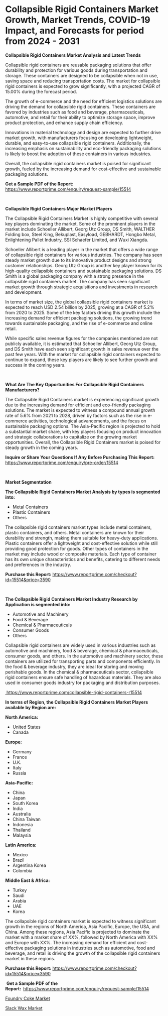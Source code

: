 <p><h1>Collapsible Rigid Containers Market Growth, Market Trends, COVID-19 Impact, and Forecasts for period from 2024 - 2031</h1></p><p><strong>Collapsible Rigid Containers Market Analysis and Latest Trends</strong></p>
<p><p>Collapsible rigid containers are reusable packaging solutions that offer durability and protection for various goods during transportation and storage. These containers are designed to be collapsible when not in use, saving space and reducing transportation costs. The market for collapsible rigid containers is expected to grow significantly, with a projected CAGR of 15.00% during the forecast period.</p><p>The growth of e-commerce and the need for efficient logistics solutions are driving the demand for collapsible rigid containers. These containers are favored by industries such as food and beverage, pharmaceuticals, automotive, and retail for their ability to optimize storage space, improve product protection, and enhance supply chain efficiency.</p><p>Innovations in material technology and design are expected to further drive market growth, with manufacturers focusing on developing lightweight, durable, and easy-to-use collapsible rigid containers. Additionally, the increasing emphasis on sustainability and eco-friendly packaging solutions is likely to boost the adoption of these containers in various industries.</p><p>Overall, the collapsible rigid containers market is poised for significant growth, fueled by the increasing demand for cost-effective and sustainable packaging solutions.</p></p>
<p><strong>Get a Sample PDF of the Report:&nbsp;</strong> <a href="https://www.reportprime.com/enquiry/request-sample/15514">https://www.reportprime.com/enquiry/request-sample/15514</a></p>
<p>&nbsp;</p>
<p><strong>Collapsible Rigid Containers Major Market Players</strong></p>
<p><p>The Collapsible Rigid Containers Market is highly competitive with several key players dominating the market. Some of the prominent players in the market include Schoeller Allibert, Georg Utz Group, DS Smith, WALTHER Folding box, Steel King, Bekuplast, Easyload, GEBHARDT, Hongbo Metal, Enlightening Pallet Industry, SSI Schaefer Limited, and Wuxi Xiangda.</p><p>Schoeller Allibert is a leading player in the market that offers a wide range of collapsible rigid containers for various industries. The company has seen steady market growth due to its innovative product designs and strong customer relationships. Georg Utz Group is another key player known for its high-quality collapsible containers and sustainable packaging solutions. DS Smith is a global packaging company with a strong presence in the collapsible rigid containers market. The company has seen significant market growth through strategic acquisitions and investments in research and development.</p><p>In terms of market size, the global collapsible rigid containers market is expected to reach USD 2.54 billion by 2025, growing at a CAGR of 5.2% from 2020 to 2025. Some of the key factors driving this growth include the increasing demand for efficient packaging solutions, the growing trend towards sustainable packaging, and the rise of e-commerce and online retail.</p><p>While specific sales revenue figures for the companies mentioned are not publicly available, it is estimated that Schoeller Allibert, Georg Utz Group, and DS Smith have each seen significant growth in sales revenue over the past few years. With the market for collapsible rigid containers expected to continue to expand, these key players are likely to see further growth and success in the coming years.</p></p>
<p>&nbsp;</p>
<p><strong>What Are The Key Opportunities For Collapsible Rigid Containers Manufacturers?</strong></p>
<p><p>The Collapsible Rigid Containers market is experiencing significant growth due to the increasing demand for efficient and eco-friendly packaging solutions. The market is expected to witness a compound annual growth rate of 5.6% from 2021 to 2028, driven by factors such as the rise in e-commerce activities, technological advancements, and the focus on sustainable packaging options. The Asia-Pacific region is projected to hold a substantial market share, with key players focusing on product innovation and strategic collaborations to capitalize on the growing market opportunities. Overall, the Collapsible Rigid Containers market is poised for steady growth in the coming years.</p></p>
<p><strong>Inquire or Share Your Questions If Any Before Purchasing This Report:</strong> <a href="https://www.reportprime.com/enquiry/pre-order/15514">https://www.reportprime.com/enquiry/pre-order/15514</a></p>
<p>&nbsp;</p>
<p><strong>Market Segmentation</strong></p>
<p><strong>The Collapsible Rigid Containers Market Analysis by types is segmented into:</strong></p>
<p><ul><li>Metal Containers</li><li>Plastic Containers</li><li>Others</li></ul></p>
<p><p>The collapsible rigid containers market types include metal containers, plastic containers, and others. Metal containers are known for their durability and strength, making them suitable for heavy-duty applications. Plastic containers offer a lightweight and cost-effective solution while still providing good protection for goods. Other types of containers in the market may include wood or composite materials. Each type of container has its own unique characteristics and benefits, catering to different needs and preferences in the industry.</p></p>
<p><strong>Purchase this Report:&nbsp;</strong><a href="https://www.reportprime.com/checkout?id=15514&price=3590">https://www.reportprime.com/checkout?id=15514&price=3590</a></p>
<p>&nbsp;</p>
<p><strong>The Collapsible Rigid Containers Market Industry Research by Application is segmented into:</strong></p>
<p><ul><li>Automotive and Machinery</li><li>Food & Beverage</li><li>Chemical & Pharmaceuticals</li><li>Consumer Goods</li><li>Others</li></ul></p>
<p><p>Collapsible rigid containers are widely used in various industries such as automotive and machinery, food & beverage, chemical & pharmaceuticals, consumer goods, and others. In the automotive and machinery sector, these containers are utilized for transporting parts and components efficiently. In the food & beverage industry, they are ideal for storing and moving perishable goods. In the chemical & pharmaceuticals sector, collapsible rigid containers ensure safe handling of hazardous materials. They are also used in consumer goods industry for packaging and distribution purposes.</p></p>
<p><a href="https://www.reportprime.com/collapsible-rigid-containers-r15514">&nbsp;https://www.reportprime.com/collapsible-rigid-containers-r15514</a></p>
<p><strong>In terms of Region, the Collapsible Rigid Containers Market Players available by Region are:</strong></p>
<p>
    <p> <strong> North America: </strong>
        <ul>
            <li>United States</li>
            <li>Canada</li>
        </ul>
        </p> 
    <p> <strong> Europe: </strong>
        <ul>
            <li>Germany</li>
            <li>France</li>
            <li>U.K.</li>
            <li>Italy</li>
            <li>Russia</li>
        </ul>
        </p> 
    <p> <strong> Asia-Pacific: </strong>
        <ul>
            <li>China</li>
            <li>Japan</li>
            <li>South Korea</li>
            <li>India</li>
            <li>Australia</li>
            <li>China Taiwan</li>
            <li>Indonesia</li>
            <li>Thailand</li>
            <li>Malaysia</li>
        </ul>
        </p> 
    <p> <strong> Latin America: </strong>
        <ul>
            <li>Mexico</li>
            <li>Brazil</li>
            <li>Argentina Korea</li>
            <li>Colombia</li>
        </ul>
        </p> 
    <p> <strong> Middle East & Africa: </strong>
        <ul>
            <li>Turkey</li>
            <li>Saudi</li>
            <li>Arabia</li>
            <li>UAE</li>
            <li>Korea</li>
        </ul>
    </p>
    </p>
<p><p>The collapsible rigid containers market is expected to witness significant growth in the regions of North America, Asia Pacific, Europe, the USA, and China. Among these regions, Asia Pacific is projected to dominate the market with a market share of XX%, followed by North America with XX% and Europe with XX%. The increasing demand for efficient and cost-effective packaging solutions in industries such as automotive, food and beverage, and retail is driving the growth of the collapsible rigid containers market in these regions.</p></p>
<p><strong>Purchase this Report: </strong><a href="https://www.reportprime.com/checkout?id=15514&price=3590">https://www.reportprime.com/checkout?id=15514&price=3590</a></p>
<p>&nbsp;<strong>Get a Sample PDF of the Report:&nbsp;&nbsp;</strong><a href="https://www.reportprime.com/enquiry/request-sample/15514">https://www.reportprime.com/enquiry/request-sample/15514</a></p>
<p><strong></strong></p>
<p><p><a href="https://github.com/WillieWoodard/Market-Research-Report-List-5/blob/main/foundry-coke-market.md">Foundry Coke Market</a></p><p><a href="https://github.com/marloy8/Market-Research-Report-List-5/blob/main/slack-wax-market.md">Slack Wax Market</a></p></p>